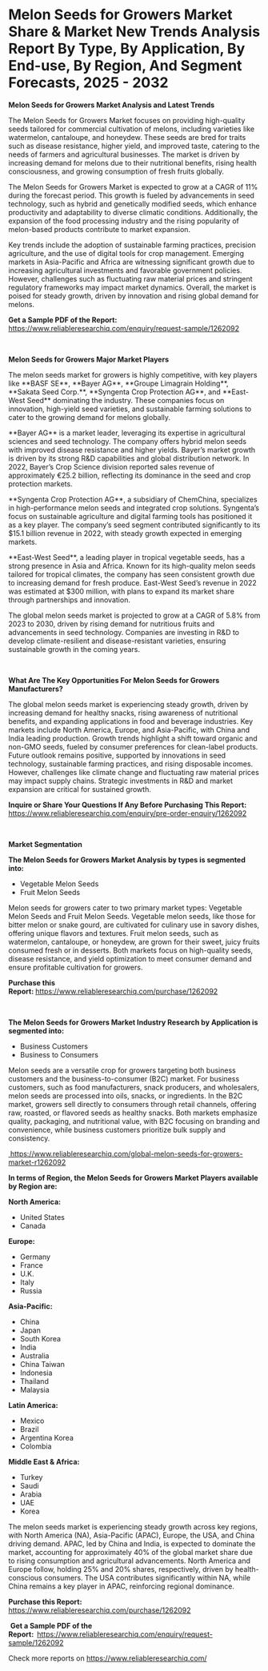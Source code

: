 <p><h1>Melon Seeds for Growers Market Share & Market New Trends Analysis Report By Type, By Application, By End-use, By Region, And Segment Forecasts, 2025 - 2032</h1></p><p><strong>Melon Seeds for Growers Market Analysis and Latest Trends</strong></p>
<p><p>The Melon Seeds for Growers Market focuses on providing high-quality seeds tailored for commercial cultivation of melons, including varieties like watermelon, cantaloupe, and honeydew. These seeds are bred for traits such as disease resistance, higher yield, and improved taste, catering to the needs of farmers and agricultural businesses. The market is driven by increasing demand for melons due to their nutritional benefits, rising health consciousness, and growing consumption of fresh fruits globally.</p><p>The Melon Seeds for Growers Market is expected to grow at a CAGR of 11% during the forecast period. This growth is fueled by advancements in seed technology, such as hybrid and genetically modified seeds, which enhance productivity and adaptability to diverse climatic conditions. Additionally, the expansion of the food processing industry and the rising popularity of melon-based products contribute to market expansion.</p><p>Key trends include the adoption of sustainable farming practices, precision agriculture, and the use of digital tools for crop management. Emerging markets in Asia-Pacific and Africa are witnessing significant growth due to increasing agricultural investments and favorable government policies. However, challenges such as fluctuating raw material prices and stringent regulatory frameworks may impact market dynamics. Overall, the market is poised for steady growth, driven by innovation and rising global demand for melons.</p></p>
<p><strong>Get a Sample PDF of the Report:&nbsp;</strong> <a href="https://www.reliableresearchiq.com/enquiry/request-sample/1262092?utm_campaign=104&utm_medium=2&utm_source=Github&utm_content=ia&utm_term=21012025&utm_id=melon-seeds-for-growers">https://www.reliableresearchiq.com/enquiry/request-sample/1262092</a></p>
<p>&nbsp;</p>
<p><strong>Melon Seeds for Growers Major Market Players</strong></p>
<p><p>The melon seeds market for growers is highly competitive, with key players like **BASF SE**, **Bayer AG**, **Groupe Limagrain Holding**, **Sakata Seed Corp.**, **Syngenta Crop Protection AG**, and **East-West Seed** dominating the industry. These companies focus on innovation, high-yield seed varieties, and sustainable farming solutions to cater to the growing demand for melons globally.</p><p>**Bayer AG** is a market leader, leveraging its expertise in agricultural sciences and seed technology. The company offers hybrid melon seeds with improved disease resistance and higher yields. Bayer’s market growth is driven by its strong R&D capabilities and global distribution network. In 2022, Bayer’s Crop Science division reported sales revenue of approximately €25.2 billion, reflecting its dominance in the seed and crop protection markets.</p><p>**Syngenta Crop Protection AG**, a subsidiary of ChemChina, specializes in high-performance melon seeds and integrated crop solutions. Syngenta’s focus on sustainable agriculture and digital farming tools has positioned it as a key player. The company’s seed segment contributed significantly to its $15.1 billion revenue in 2022, with steady growth expected in emerging markets.</p><p>**East-West Seed**, a leading player in tropical vegetable seeds, has a strong presence in Asia and Africa. Known for its high-quality melon seeds tailored for tropical climates, the company has seen consistent growth due to increasing demand for fresh produce. East-West Seed’s revenue in 2022 was estimated at $300 million, with plans to expand its market share through partnerships and innovation.</p><p>The global melon seeds market is projected to grow at a CAGR of 5.8% from 2023 to 2030, driven by rising demand for nutritious fruits and advancements in seed technology. Companies are investing in R&D to develop climate-resilient and disease-resistant varieties, ensuring sustainable growth in the coming years.</p></p>
<p>&nbsp;</p>
<p><strong>What Are The Key Opportunities For Melon Seeds for Growers Manufacturers?</strong></p>
<p><p>The global melon seeds market is experiencing steady growth, driven by increasing demand for healthy snacks, rising awareness of nutritional benefits, and expanding applications in food and beverage industries. Key markets include North America, Europe, and Asia-Pacific, with China and India leading production. Growth trends highlight a shift toward organic and non-GMO seeds, fueled by consumer preferences for clean-label products. Future outlook remains positive, supported by innovations in seed technology, sustainable farming practices, and rising disposable incomes. However, challenges like climate change and fluctuating raw material prices may impact supply chains. Strategic investments in R&D and market expansion are critical for sustained growth.</p></p>
<p><strong>Inquire or Share Your Questions If Any Before Purchasing This Report:</strong> <a href="https://www.reliableresearchiq.com/enquiry/pre-order-enquiry/1262092?utm_campaign=104&utm_medium=2&utm_source=Github&utm_content=ia&utm_term=21012025&utm_id=melon-seeds-for-growers">https://www.reliableresearchiq.com/enquiry/pre-order-enquiry/1262092</a></p>
<p>&nbsp;</p>
<p><strong>Market Segmentation</strong></p>
<p><strong>The Melon Seeds for Growers Market Analysis by types is segmented into:</strong></p>
<p><ul><li>Vegetable Melon Seeds</li><li>Fruit Melon Seeds</li></ul></p>
<p><p>Melon seeds for growers cater to two primary market types: Vegetable Melon Seeds and Fruit Melon Seeds. Vegetable melon seeds, like those for bitter melon or snake gourd, are cultivated for culinary use in savory dishes, offering unique flavors and textures. Fruit melon seeds, such as watermelon, cantaloupe, or honeydew, are grown for their sweet, juicy fruits consumed fresh or in desserts. Both markets focus on high-quality seeds, disease resistance, and yield optimization to meet consumer demand and ensure profitable cultivation for growers.</p></p>
<p><strong>Purchase this Report:&nbsp;</strong><a href="https://www.reliableresearchiq.com/purchase/1262092?utm_campaign=104&utm_medium=2&utm_source=Github&utm_content=ia&utm_term=21012025&utm_id=melon-seeds-for-growers">https://www.reliableresearchiq.com/purchase/1262092</a></p>
<p>&nbsp;</p>
<p><strong>The Melon Seeds for Growers Market Industry Research by Application is segmented into:</strong></p>
<p><ul><li>Business Customers</li><li>Business to Consumers</li></ul></p>
<p><p>Melon seeds are a versatile crop for growers targeting both business customers and the business-to-consumer (B2C) market. For business customers, such as food manufacturers, snack producers, and wholesalers, melon seeds are processed into oils, snacks, or ingredients. In the B2C market, growers sell directly to consumers through retail channels, offering raw, roasted, or flavored seeds as healthy snacks. Both markets emphasize quality, packaging, and nutritional value, with B2C focusing on branding and convenience, while business customers prioritize bulk supply and consistency.</p></p>
<p><a href="https://www.reliableresearchiq.com/global-melon-seeds-for-growers-market-r1262092?utm_campaign=104&utm_medium=2&utm_source=Github&utm_content=ia&utm_term=21012025&utm_id=melon-seeds-for-growers">&nbsp;https://www.reliableresearchiq.com/global-melon-seeds-for-growers-market-r1262092</a></p>
<p><strong>In terms of Region, the Melon Seeds for Growers Market Players available by Region are:</strong></p>
<p>
    <p> <strong> North America: </strong>
        <ul>
            <li>United States</li>
            <li>Canada</li>
        </ul>
        </p> 
    <p> <strong> Europe: </strong>
        <ul>
            <li>Germany</li>
            <li>France</li>
            <li>U.K.</li>
            <li>Italy</li>
            <li>Russia</li>
        </ul>
        </p> 
    <p> <strong> Asia-Pacific: </strong>
        <ul>
            <li>China</li>
            <li>Japan</li>
            <li>South Korea</li>
            <li>India</li>
            <li>Australia</li>
            <li>China Taiwan</li>
            <li>Indonesia</li>
            <li>Thailand</li>
            <li>Malaysia</li>
        </ul>
        </p> 
    <p> <strong> Latin America: </strong>
        <ul>
            <li>Mexico</li>
            <li>Brazil</li>
            <li>Argentina Korea</li>
            <li>Colombia</li>
        </ul>
        </p> 
    <p> <strong> Middle East & Africa: </strong>
        <ul>
            <li>Turkey</li>
            <li>Saudi</li>
            <li>Arabia</li>
            <li>UAE</li>
            <li>Korea</li>
        </ul>
    </p>
    </p>
<p><p>The melon seeds market is experiencing steady growth across key regions, with North America (NA), Asia-Pacific (APAC), Europe, the USA, and China driving demand. APAC, led by China and India, is expected to dominate the market, accounting for approximately 40% of the global market share due to rising consumption and agricultural advancements. North America and Europe follow, holding 25% and 20% shares, respectively, driven by health-conscious consumers. The USA contributes significantly within NA, while China remains a key player in APAC, reinforcing regional dominance.</p></p>
<p><strong>Purchase this Report: </strong><a href="https://www.reliableresearchiq.com/purchase/1262092?utm_campaign=104&utm_medium=2&utm_source=Github&utm_content=ia&utm_term=21012025&utm_id=melon-seeds-for-growers">https://www.reliableresearchiq.com/purchase/1262092</a></p>
<p>&nbsp;<strong>Get a Sample PDF of the Report:&nbsp;&nbsp;</strong><a href="https://www.reliableresearchiq.com/enquiry/request-sample/1262092?utm_campaign=104&utm_medium=2&utm_source=Github&utm_content=ia&utm_term=21012025&utm_id=melon-seeds-for-growers">https://www.reliableresearchiq.com/enquiry/request-sample/1262092</a></p>
<p><strong></strong></p>
<p>Check more reports on <a href="https://www.reliableresearchiq.com/?utm_campaign=104&utm_medium=2&utm_source=Github&utm_content=ia&utm_term=21012025&utm_id=melon-seeds-for-growers">https://www.reliableresearchiq.com/</a></p>